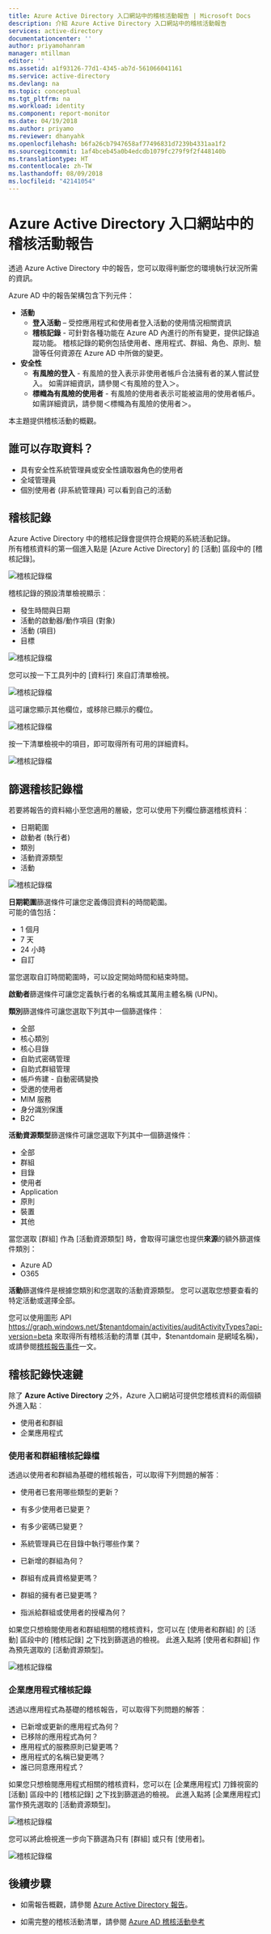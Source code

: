 ```yaml
---
title: Azure Active Directory 入口網站中的稽核活動報告 | Microsoft Docs
description: 介紹 Azure Active Directory 入口網站中的稽核活動報告
services: active-directory
documentationcenter: ''
author: priyamohanram
manager: mtillman
editor: ''
ms.assetid: a1f93126-77d1-4345-ab7d-561066041161
ms.service: active-directory
ms.devlang: na
ms.topic: conceptual
ms.tgt_pltfrm: na
ms.workload: identity
ms.component: report-monitor
ms.date: 04/19/2018
ms.author: priyamo
ms.reviewer: dhanyahk
ms.openlocfilehash: b6fa26cb7947658af77496831d7239b4331aa1f2
ms.sourcegitcommit: 1af4bceb45a0b4edcdb1079fc279f9f2f448140b
ms.translationtype: HT
ms.contentlocale: zh-TW
ms.lasthandoff: 08/09/2018
ms.locfileid: "42141054"
---
```

# <a name="audit-activity-reports-in-the-azure-active-directory-portal"></a>Azure Active Directory 入口網站中的稽核活動報告 

透過 Azure Active Directory 中的報告，您可以取得判斷您的環境執行狀況所需的資訊。

Azure AD 中的報告架構包含下列元件：

- **活動** 
    - **登入活動** – 受控應用程式和使用者登入活動的使用情況相關資訊
    - **稽核記錄** - 可針對各種功能在 Azure AD 內進行的所有變更，提供記錄追蹤功能。 稽核記錄的範例包括使用者、應用程式、群組、角色、原則、驗證等任何資源在 Azure AD 中所做的變更。
- **安全性** 
    - **有風險的登入** - 有風險的登入表示非使用者帳戶合法擁有者的某人嘗試登入。 如需詳細資訊，請參閱＜有風險的登入＞。
    - **標幟為有風險的使用者** - 有風險的使用者表示可能被盜用的使用者帳戶。 如需詳細資訊，請參閱＜標幟為有風險的使用者＞。

本主題提供稽核活動的概觀。
 
## <a name="who-can-access-the-data"></a>誰可以存取資料？
* 具有安全性系統管理員或安全性讀取器角色的使用者
* 全域管理員
* 個別使用者 (非系統管理員) 可以看到自己的活動


## <a name="audit-logs"></a>稽核記錄

Azure Active Directory 中的稽核記錄會提供符合規範的系統活動記錄。  
所有稽核資料的第一個進入點是 [Azure Active Directory] 的 [活動] 區段中的 [稽核記錄]。

![稽核記錄檔](./media/concept-audit-logs/61.png "稽核記錄檔")

稽核記錄的預設清單檢視顯示︰

- 發生時間與日期
- 活動的啟動器/動作項目 (對象) 
- 活動 (項目) 
- 目標

![稽核記錄檔](./media/concept-audit-logs/18.png "稽核記錄檔")

您可以按一下工具列中的 [資料行] 來自訂清單檢視。

![稽核記錄檔](./media/concept-audit-logs/19.png "稽核記錄檔")

這可讓您顯示其他欄位，或移除已顯示的欄位。

![稽核記錄檔](./media/concept-audit-logs/21.png "稽核記錄檔")


按一下清單檢視中的項目，即可取得所有可用的詳細資料。

![稽核記錄檔](./media/concept-audit-logs/22.png "稽核記錄檔")


## <a name="filtering-audit-logs"></a>篩選稽核記錄檔

若要將報告的資料縮小至您適用的層級，您可以使用下列欄位篩選稽核資料︰

- 日期範圍
- 啟動者 (執行者)
- 類別
- 活動資源類型
- 活動

![稽核記錄檔](./media/concept-audit-logs/23.png "稽核記錄檔")


**日期範圍**篩選條件可讓您定義傳回資料的時間範圍。  
可能的值包括：

- 1 個月
- 7 天
- 24 小時
- 自訂

當您選取自訂時間範圍時，可以設定開始時間和結束時間。

**啟動者**篩選條件可讓您定義執行者的名稱或其萬用主體名稱 (UPN)。

**類別**篩選條件可讓您選取下列其中一個篩選條件︰

- 全部
- 核心類別
- 核心目錄
- 自助式密碼管理
- 自助式群組管理
- 帳戶佈建 - 自動密碼變換
- 受邀的使用者
- MIM 服務
- 身分識別保護
- B2C

**活動資源類型**篩選條件可讓您選取下列其中一個篩選條件︰

- 全部 
- 群組
- 目錄
- 使用者
- Application
- 原則
- 裝置
- 其他

當您選取 [群組] 作為 [活動資源類型] 時，會取得可讓您也提供**來源**的額外篩選條件類別：

- Azure AD
- O365


**活動**篩選條件是根據您類別和您選取的活動資源類型。 您可以選取您想要查看的特定活動或選擇全部。 

您可以使用圖形 API https://graph.windows.net/$tenantdomain/activities/auditActivityTypes?api-version=beta 來取得所有稽核活動的清單 (其中，$tenantdomain 是網域名稱)，或請參閱[稽核報告事件](concept-audit-logs.md)一文。


## <a name="audit-logs-shortcuts"></a>稽核記錄快速鍵

除了 **Azure Active Directory** 之外，Azure 入口網站可提供您稽核資料的兩個額外進入點︰

- 使用者和群組
- 企業應用程式

### <a name="users-and-groups-audit-logs"></a>使用者和群組稽核記錄檔

透過以使用者和群組為基礎的稽核報告，可以取得下列問題的解答︰

- 使用者已套用哪些類型的更新？

- 有多少使用者已變更？

- 有多少密碼已變更？

- 系統管理員已在目錄中執行哪些作業？

- 已新增的群組為何？

- 群組有成員資格變更嗎？

- 群組的擁有者已變更嗎？

- 指派給群組或使用者的授權為何？

如果您只想檢閱使用者和群組相關的稽核資料，您可以在 [使用者和群組] 的 [活動] 區段中的 [稽核記錄] 之下找到篩選過的檢視。 此進入點將 [使用者和群組] 作為預先選取的 [活動資源類型]。

![稽核記錄檔](./media/concept-audit-logs/93.png "稽核記錄檔")

### <a name="enterprise-applications-audit-logs"></a>企業應用程式稽核記錄

透過以應用程式為基礎的稽核報告，可以取得下列問題的解答︰

* 已新增或更新的應用程式為何？
* 已移除的應用程式為何？
* 應用程式的服務原則已變更嗎？
* 應用程式的名稱已變更嗎？
* 誰已同意應用程式？

如果您只想檢閱應用程式相關的稽核資料，您可以在 [企業應用程式] 刀鋒視窗的 [活動] 區段中的 [稽核記錄] 之下找到篩選過的檢視。 此進入點將 [企業應用程式] 當作預先選取的 [活動資源類型]。

![稽核記錄檔](./media/concept-audit-logs/134.png "稽核記錄檔")

您可以將此檢視進一步向下篩選為只有 [群組] 或只有 [使用者]。

![稽核記錄檔](./media/concept-audit-logs/25.png "稽核記錄檔")



## <a name="next-steps"></a>後續步驟

- 如需報告概觀，請參閱 [Azure Active Directory 報告](overview-reports.md)。

- 如需完整的稽核活動清單，請參閱 [Azure AD 稽核活動參考](reference-audit-activities.md)

